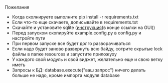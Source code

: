 <p>Пожелания</p>
<ul>
<li>Когда сколнируете выполните pip install -r requirements.txt</li>
<li>Если что-то еще скачаете, дописывайте в requirements.txt</li>
<li>Скачайте и установите sqlite (<a href="https://www.sqlitetutorial.net/download-install-sqlite/">инструкция</a>(в конце ссылки на GUI))</li>
<li>Перед запуском скопируйте example.config.py в config.py и настройте пути</li>
<li>При первом запуске все будет долго разворачиваться</li>
<li>Если надо будет заново развернуть всю байду, сотрите скрытые lock файлы в папке resources и запустите приложуху</li>
<li>У каждого свой модуль и свой виджет, желательно еще и свою ветку иметь</li>
<li>Запросы к БД: database.execute("ваш запрос") ничего делать больше не надо, кроме импорта модуля database</li>
</ul>